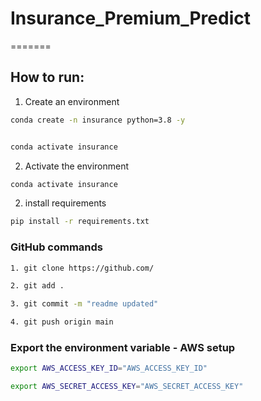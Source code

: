 # Insurance_Premium_Predict
=======


## How to run:

1. Create an environment

```bash
conda create -n insurance python=3.8 -y


conda activate insurance

```

2. Activate the environment

```bash
conda activate insurance
```


2. install requirements

```bash
pip install -r requirements.txt
```


### GitHub commands

```bash
1. git clone https://github.com/
```

```bash
2. git add .
```
```bash
3. git commit -m "readme updated"
```

```bash
4. git push origin main
```

### Export the environment variable - AWS setup 

```bash
export AWS_ACCESS_KEY_ID="AWS_ACCESS_KEY_ID"
```
```bash
export AWS_SECRET_ACCESS_KEY="AWS_SECRET_ACCESS_KEY"
```
